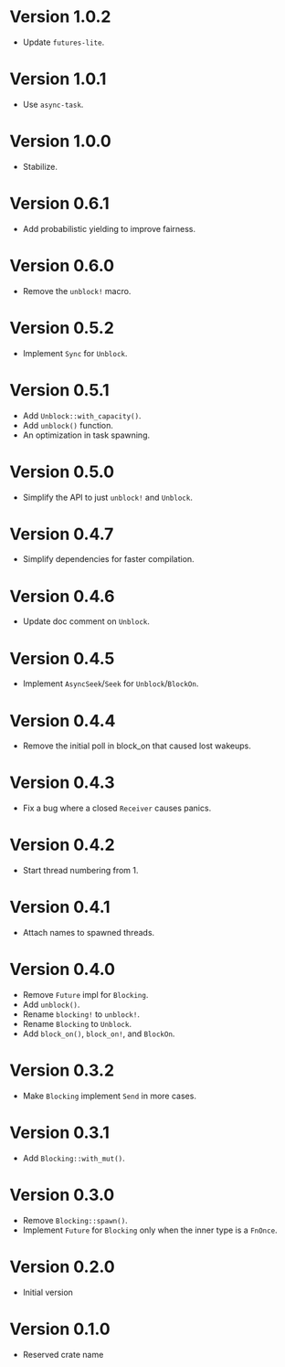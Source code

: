 # Version 1.0.2

- Update `futures-lite`.

# Version 1.0.1

- Use `async-task`.

# Version 1.0.0

- Stabilize.

# Version 0.6.1

- Add probabilistic yielding to improve fairness.

# Version 0.6.0

- Remove the `unblock!` macro.

# Version 0.5.2

- Implement `Sync` for `Unblock`.

# Version 0.5.1

- Add `Unblock::with_capacity()`.
- Add `unblock()` function.
- An optimization in task spawning.

# Version 0.5.0

- Simplify the API to just `unblock!` and `Unblock`.

# Version 0.4.7

- Simplify dependencies for faster compilation.

# Version 0.4.6

- Update doc comment on `Unblock`.

# Version 0.4.5

- Implement `AsyncSeek`/`Seek` for `Unblock`/`BlockOn`.

# Version 0.4.4

- Remove the initial poll in block_on that caused lost wakeups.

# Version 0.4.3

- Fix a bug where a closed `Receiver` causes panics.

# Version 0.4.2

- Start thread numbering from 1.

# Version 0.4.1

- Attach names to spawned threads.

# Version 0.4.0

- Remove `Future` impl for `Blocking`.
- Add `unblock()`.
- Rename `blocking!` to `unblock!`.
- Rename `Blocking` to `Unblock`.
- Add `block_on()`, `block_on!`, and `BlockOn`.

# Version 0.3.2

- Make `Blocking` implement `Send` in more cases.

# Version 0.3.1

- Add `Blocking::with_mut()`.

# Version 0.3.0

- Remove `Blocking::spawn()`.
- Implement `Future` for `Blocking` only when the inner type is a `FnOnce`.

# Version 0.2.0

- Initial version

# Version 0.1.0

- Reserved crate name
